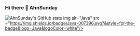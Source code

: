 ### Hi there 👋 AhnSunday

<!--
**AhnSunday/AhnSunday** is a ✨ _special_ ✨ repository because its `README.md` (this file) appears on your GitHub profile.

Here are some ideas to get you started:

- 🔭 I’m currently working on ...
- 🌱 I’m currently learning ...
- 👯 I’m looking to collaborate on ...
- 🤔 I’m looking for help with ...
- 💬 Ask me about ...
- 📫 How to reach me: ...
- 😄 Pronouns: ...
- ⚡ Fun fact: ...
-->
![AhnSunday's GitHub stats](https://github-readme-stats.vercel.app/api?username=AhnSunday&show_icons=true&theme=onedark)
img alt="Java" src ="https://img.shields.io/badge/Java-007396.svg?&style=for-the-badge&logo=Java&logoColor=white"/>
